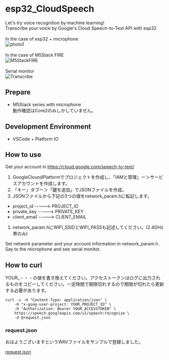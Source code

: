 # esp32_CloudSpeech
Let's try voice recognition by machine learning!<br>
Transcribe your voice by Google's Cloud Speech-to-Text API with esp32<br><br> 
In the case of esp32 + microphone<br>
 ![photo1](doc/photo1.jpg)<br><br>
In the case of M5Stack FIRE<br>
 ![M5StackFIRE](doc/M5StackFIRE.jpg)<br><br>
Serial monitor<br>
 ![Transcribe](doc/Transcribe.png)
 
## Prepare
 - M5Stack series with microphone<br>動作確認はCore2のみしかしていません。

## Development Environment
- VSCode + Platform IO


## How to use
Get your account in https://cloud.google.com/speech-to-text/ <br>
1. GoogleCloundPlatformでプロジェクトを作成し、「IAMと管理」ー＞サービスアカウントを作成します。
1. 「キー」タブー＞「鍵を追加」でJSONファイルを作成。
1. JSONファイルから下記の3つの値をnetwork_param.hに転記します。
  - project_id     -----> PROJECT_ID
  - private_key    -----> PRIVATE_KEY
  - client_email   -----> CLIENT_EMAIL
1. network_param.hにWIFI_SSIDとWIFI_PASSも記述してください。(2.4GHz帯のみ)

Set network parameter and your account information in network_param.h.<br>
Say to the microphone and see serial monitor.


## How to curl
YOUR_・・・の値を書き換えてください。アクセストークンはログに出力されるものをコピーしてください。一定時間で期限切れするので期限が切れたら更新する必要があります。
```
curl -s -H "Content-Type: application/json" \
    -H "x-goog-user-project: YOUR_PROJECT_ID" \
    -H "Authorization: Bearer YOUR_ACCESSTOKEN" \
    https://speech.googleapis.com/v1/speech:recognize \
    -d @request.json
```

### request.json
おはようございますというWAVファイルをサンプルで登録しました。

[request.json](./request.json)



